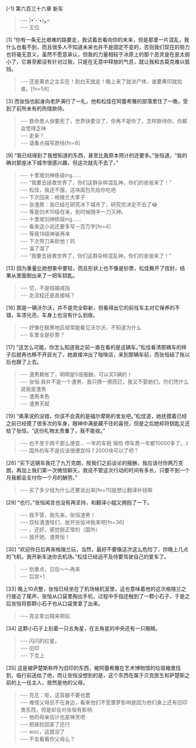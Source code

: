 
[-1] 第六百三十六章 新车
>--- |•'-'•)و✧<br>
>--- 王位<br>

[1] “你有一条无比艰难的路要走，我试着去看向你的未来，但是那里一片混乱，我什么也看不到，而且很多人不知道未来也并不是固定不变的，否则我们现在的努力也将毫无意义，虽然不愿意承认，但我的力量相较于冰原上的那个恶灵是在是太弱小了，它甚至都没有针对过我，只是在无意中释放的气息，就让我和古莫克难以抵挡。
>--- 还是黄衣之主实在！到白天就走！晚上来了就进尸体，谁要黄印就给谁。[fn=58]<br>

[3] 而张恒也起身向老萨满行了一礼，他和松佳在阿蕾希雅的部落里住了一晚，受到了前所未有的热情款待。
>--- 救命恩人快要死了，世界快要没了，你再不是你了，怎样款待你，你都会觉得乏味<br>
>--- 走亲？<br>
>--- 请重点描写款待[fn=8]<br>

[9] “我已经得到了我想知道的东西，甚至比我原本预计的还要多。”张恒道，“我的确对那座冰下城市很感兴趣，但这次就先不去了。”
>--- 十里坡剑神练级ing……<br>
>--- “我要去拯救世界了，你们这群杂碎混乱神，你们的爸爸来了！”<br>
>--- 松佳，我还不饿，这块面包先给你吃吧<br>
>--- 下次回来：格陵兰大孝子<br>
>--- 张渣男：我已经在研究冰下城市了，研究完决定不去了😂<br>
>--- 等是剑术10级在来，到时候随手一刀灭神。<br>
>--- 十里坡剑神练级ing……<br>
>--- 看来这小说还要多写一百万字[fn=4]<br>
>--- 等我18级神装再来<br>
>--- 下次带刀来砍他丫的<br>
>--- 溜了溜了<br>
>--- “我要去拯救世界了，你们这群杂碎混乱神，你们的爸爸来了！”<br>

[13] 因为重量比她想象中要轻，而且形状上也不像是钞票，松佳撕开了信封，结果从里面倒出来了一把车钥匙。
>--- 切，不是结婚戒指<br>
>--- 走流程还是直接喊？<br>

[16] 那是一辆沃尔沃，并不是完全崭新，但看得出它的前任车主对它保养的不错，车漆光亮，车身上也没有什么划痕。
>--- 好像在极寒地区经常能看见沃尔沃，不知道为什么<br>
>--- 车里全是钞票？<br>

[17] “这怎么可能，你怎么知道我之前一直在看的是这辆车。”松佳看清那辆车的样子后就再也移不开目光了，她直接冲出了咖啡店，来到那辆车前，而张恒结了账以后也跟了上去。
>--- 渣男赖账了，明明是5倍报酬，可以买5辆的！<br>
>--- 张恒:我并不是一个渣男，我只撩一撩而已，我又不娶她们，你们凭什么说我是渣男<br>
>--- 渣男本色<br>
>--- 渣男天赋<br>

[19] “奥莱说的没错，你该不会真的是福尔摩斯的舍友吧。”松佳道，她抚摸着已经之前已经摸了很多次的车身，眼神中满是藏不住的喜悦，但是之后她却将钥匙又还给了张恒，“这份礼物太贵重了，我不能收。”
>--- 也不至于两千那么便宜… 一年的车税 保险 停车费一年都10000多了。z<br>
>--- 国外的车不是应该很便宜吗？2000块可以了吧？<br>

[26] “买下这辆车我花了九万克朗，按我们之前谈论的报酬，我应该付你两万克朗，再加上我们第一次微信聊天，我说不管这次行动的时间有多长，只要不到一个月我都会支付你一个月的酬劳。”
>--- 买了多少钱为什么还要说出来[fn=11]是想让翻译补钱嘛<br>

[29] “也行。”张恒闻言也没有再坚持，和翻译小姐又拥抱了一下。
>--- 我不管，我先来，张恒渣男！<br>
>--- 双标渣渣怪们，放开张恒冲我来吧[fn=36]<br>
>--- 。还好，感觉挺正常的（国外）<br>
>--- 放开她，渣男恒！<br>

[30] “欢迎你日后再来格陵兰玩，当然，最好不要像这次这么危险了，你晚上几点的飞机，我开新车送你去机场。”松佳已经迫不及待要驾驶自己的爱车了。
>--- 划重点，日后～～再来<br>
>--- 后宫+1<br>

[33] 晚上10点整，张恒已经坐在了机场候机室里，这也意味着他的这次格陵兰之行接近了尾声，张恒从口袋里掏出手机，过程中手指还触到了一颗小石子，于是之后张恒将那颗小石子也从口袋里拿了出来。
>--- 克总拿出翔来把玩<br>

[34] 这颗小石子上刻着一只五角星，在五角星的中央还有一只眼睛。
>--- 闪闪的红星。<br>
>--- 旧印<br>
>--- 下克上<br>

[35] 这是被萨楚斯称呼为旧印的东西，被阿蕾希雅在艺术博物馆的垃圾箱里找到，临行前送给了他，而让张恒没想到的是，这个东西在属于贝克医生和萨楚斯之前的上一任主人，居然是他的父母。
>--- 克总：呕，这容器不要也罢<br>
>--- 难怪父母总不在身边，看来他们不受噩梦影响是因为他们身上还有旧印类东西，但是却会对张恒有影响<br>
>--- 他的母亲估计也是神灵吧<br>
>--- 把屎捡回家了还行<br>
>--- woc，这就没了<br>
>--- 不去看看你父母么？<br>
